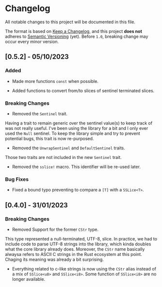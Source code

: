 # Changelog

All notable changes to this project will be documented in this file.

The format is based on [Keep a Changelog](https://keepachangelog.com/en/1.0.0/),
and this project **does not** adheres to [Semantic Versioning](https://semver.org/spec/v2.0.0.html)
(yet). Before `1.0`, breaking change may occur every minor version.

## [0.5.2] - 05/10/2023

### Added

- Made more functions `const` when possible.

- Added functions to convert from/to slices of sentinel terminated slices.

### Breaking Changes

- Removed the `Sentinel` trait.

Having a trait to remain generic over the sentinel value(s) to keep track of was not really useful.
I've been using the library for a bit and I only ever used the `Null` sentinel. To keep the library
simple and try to prevent potential bugs, this trait is now re-purposed.

- Removed the `UnwrapSentinel` and `DefaultSentinel` traits.

Those two traits are not included in the new `Sentinel` trait.

- Removed the `sslice!` macro. This identifier will be re-used later.

### Bug Fixes

- Fixed a bound typo preventing to compare a `[T]` with a `SSLice<T>`.

## [0.4.0] - 31/01/2023

### Breaking Changes

- Removed Support for the former `CStr` type.

This type represented a null-terminated, UTF-8, slice. In practice, we had to include code to parse
UTF-8 strings into the library, which kinda doubles what the core library already does. Moreover,
the `CStr` name basically alwaysa refers to ASCII C strings in the Rust ecosystem at this point.
Chaging its meaning was already a bit surprising.

- Everything related to c-like strings is now using the `CStr` alias instead of a mix of
  `SSlice<u8>` and `SSlice<i8>`. Some function of `SSlice<i8>` are no longer available.
